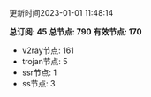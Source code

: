更新时间2023-01-01 11:48:14

**总订阅: 45**
**总节点: 790**
**有效节点: 170**
- v2ray节点: 161
- trojan节点: 5
- ssr节点: 1
- ss节点: 3
